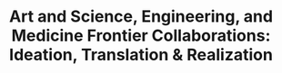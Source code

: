 ---
dateStart: 2015-11-12
dateEnd: 2015-11-14
title: "Art and Science, Engineering, and Medicine Frontier Collaborations: Ideation, Translation & Realization"
venue: "NAKFI 2015 Conference"
organizer: "J.D. Talasek"
credit: "J.D. Talasek"
city: Irvine
state: CA
country: USA
pdfLink:
venueImages:
 - sm: image01.sm.jpg
   lg: image01.lg.jpg
 - sm: image02.sm.jpg
   lg: image02.lg.jpg
---
